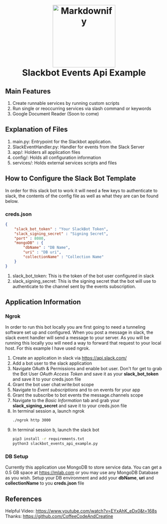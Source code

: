 <h1 align="center">
  <br>
  <a href="#"><img src="https://www.spaceotechnologies.com/wp-content/themes/spaceotechnologies/images/services/slack-development/slackdroid.png" alt="Markdownify" width="200"></a>
  <br>
  Slackbot Events Api Example
</h1>



## Main Features
1. Create runnable services by running custom scripts
2. Run single or reoccurring services via slash command or keywords
3. Google Document Reader (Soon to come)

## Explanation of Files
1. main.py: Entrypoint for the Slackbot application.
2. SlackEventHandler.py: Handler for events from the Slack Server
3. app/: Holders all application files
4. config/: Holds all configuration information
5. services/: Holds external services scripts and files

## How to Configure the Slack Bot Template
In order for this slack bot to work it will need a few keys to authenticate to slack, the contents of the config file as well as what they are can be found below. 
### creds.json
```json
{
    "slack_bot_token" : "Your SlackBot Token",
    "slack_signing_secret" : "Signing Secret",
    "port" : 8080,
    "mongoDB" : {
        "dbName" : "DB Name",
        "uri" : "DB uri",
        "collectionName" : "Collection Name"
    }
}
```

1. slack_bot_token: This is the token of the bot user configured in slack
2. slack_signing_secret: This is the signing secret that the bot will use to authenticate to the channel sent by the events subscription.

## Application Information

### Ngrok
In order to run this bot locally you are first going to need a tunneling software set up and configured. When you post a message in slack, the slack event handler will send a message to your server. As you will be running this locally you will need a way to forward that request to your local host. For this example I have used ngrok.


1. Create an application in slack via https://api.slack.com/
2. Add a bot user to the slack application
3. Navigate OAuth & Permissions and enable bot user. Don't for get to grab the Bot User *OAuth Access Token* and save it as your **slack_bot_token** and save it to your creds.json file
4. Grant the bot user chat:write:bot scope
5. Navigate to *Event subscriptions* and to on events for your app
6. Grant the subscribe to bot events the message.channels scope
7. Navigate to the *Basic Information* tab and grab your **slack_signing_secret** and save it to your creds.json file 
8. In terminal session a, launch ngrok 
    ```bash
    ./ngrok http 3000
    ```
9. In terminal session b, launch the slack bot
    ```bash
    pip3 install -r requirements.txt
    python3 slackbot_events_api_example.py
    ```

### DB Setup

Currently this application use MongoDB to store service data. You can get a 0.5 GB space at https://mlab.com or you may use any MongoDB Database as you wish. Setup your DB environment and add your **dbName**, **uri** and **collectionName** to you **creds.json** file



## References

Helpful Video: https://www.youtube.com/watch?v=EYxAhK_eDx0&t=168s
Thanks: https://github.com/CoffeeCodeAndCreatine
